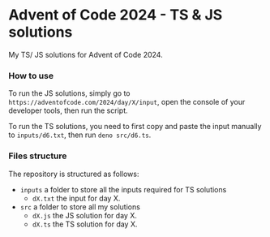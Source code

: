 # Advent of Code 2024 - TS & JS solutions

My TS/ JS solutions for Advent of Code 2024.

### How to use

To run the JS solutions, simply go to `https://adventofcode.com/2024/day/X/input`, open the console of your developer tools, then run the script.

To run the TS solutions, you need to first copy and paste the input manually to `inputs/d6.txt`, then run `deno src/d6.ts`.

### Files structure

The repository is structured as follows:

-   `inputs` a folder to store all the inputs required for TS solutions
    -   `dX.txt` the input for day X.
-   `src` a folder to store all my solutions
    -   `dX.js` the JS solution for day X.
    -   `dX.ts` the TS solution for day X.
